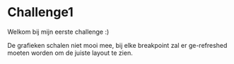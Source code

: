 # Challenge1
 
Welkom bij mijn eerste challenge :)

De grafieken schalen niet mooi mee, bij elke breakpoint zal er ge-refreshed moeten worden om de juiste layout te zien.
